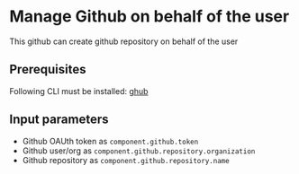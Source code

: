 # Manage Github on behalf of the user

This github can create github repository on behalf of the user

## Prerequisites
Following CLI must be installed:  [ghub](https://github.com/github/hub)

## Input parameters

- Github OAUth token as `component.github.token`
- Github user/org as `component.github.repository.organization`
- Github repository as `component.github.repository.name`

